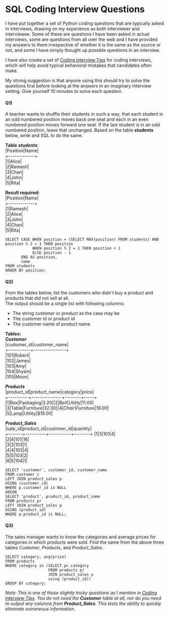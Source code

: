 # SQL Coding Interview Questions

I have put together a set of Python coding questions that are typically asked in interviews, drawing on my experience as both interviewer and interviewee. Some of these are questions I have been asked in actual interviews, some are questions from all over the web and I have provided my answers to them irrespective of whether it is the same as the source or not, and some I have simply thought up possible questions in an interview.

I have also create a set of [Coding interview Tips](https://github.com/arindamsinha12/interview_questions/blob/main/coding_interview_tips.md) for coding interviews, which will help avoid typical behavioral mistakes that candidates often make.

My strong suggestion is that anyone using this should try to solve the questions first before looking at the answers in an imaginary interview setting. Give yourself 10 minutes to solve each question.

#### Q1)

A teacher wants to shuffle their students in such a way, that each student in an odd numbered position moves back one seat and each in an even numbered position moves forward one seat. If the last student is in an odd numbered position, leave that unchanged. Based on the table **students** below, write and SQL to do the same.

**Table** ***students***:  
|Position|Name|  
+-------------+  
|1|Alice|  
|2|Ramesh|  
|3|Chan|  
|4|John|  
|5|Rita|  

**Result required:**  
|Position|Name|  
+-------------+  
|1|Ramesh|  
|2|Alice|  
|3|John|  
|4|Chan|  
|5|Rita|  

```
SELECT CASE WHEN position = (SELECT MAX(position) FROM students) AND position % 2 = 1 THEN position
            WHEN position % 2 = 1 THEN position + 1
            ELSE position - 1
       END AS position,
       name
FROM students
ORDER BY position;
```

#### Q2)

From the tables below, list the customers who didn't buy a product and products that did not sell at all.  
The output should be a single list with following columns:  
- The string *customer* or *product* as the case may be  
- The customer id or product id  
- The customer name of product name

**Tables:**  
***Customer***  
|customer_id|customer_name|  
+-----------+----------------+  
|101|Robert|  
|102|James|  
|103|Amy|  
|104|Shyam|  
|105|Moon|

***Products***  
|product_id|product_name|category|price|  
+----------+---------------+--------+-----+  
|1|Box|Packaging|$3.20|  
|2|Belt|Utility|$11.00|  
|3|Table|Furniture|$32.00|  
|4|Chair|Furniture|$16.00|  
|5|Lamp|Utility|$19.00|

***Product_Sales***  
|sale_id|product_id|customer_id|quantity|  
+-------+----------+-----------+--------+
|1|3|101|4|  
|2|4|101|16|  
|3|3|103|1|  
|4|4|103|4|  
|5|5|103|2|  
|6|5|104|1|

```
SELECT 'customer', customer_id, customer_name
FROM customer c
LEFT JOIN product_sales p
USING (customer_id)
WHERE p.customer_id is NULL
UNION
SELECT 'product', product_id, product_name
FROM products pr
LEFT JOIN product_sales p
USING (product_id)
WHERE p.product_id is NULL;
```

#### Q3)

The sales manager wants to know the categories and average prices for categories in which products were sold. Find the same from the above three tables *Customer*, *Products*, and *Product_Sales*.

```
SELECT category, avg(price)
FROM products
WHERE category in (SELECT pr.category
                   FROM products pr
                   JOIN product_sales p
                   using (product_id))
GROUP BY category;
```

*Note: This is one of those slightly tricky questions as I mention in [Coding interview Tips](https://github.com/arindamsinha12/interview_questions/blob/main/coding_interview_tips.md). You do not need the ***Customer*** table at all, nor do you need to output any columns from ***Product_Sales***. This tests the ability to quickly eliminate extraneous information.*
